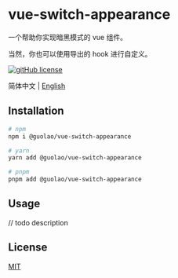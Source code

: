 # vue-switch-appearance

一个帮助你实现暗黑模式的 vue 组件。

当然，你也可以使用导出的 hook 进行自定义。

[![gitHub license](https://img.shields.io/badge/license-MIT-blue.svg)](https://github.com/imguolao/vue-switch-appearance/blob/main/LICENSE) 

简体中文 | [English](./README.md)

## Installation

```sh
# npm
npm i @guolao/vue-switch-appearance

# yarn
yarn add @guolao/vue-switch-appearance

# pnpm
pnpm add @guolao/vue-switch-appearance
```

## Usage

// todo description

## License

[MIT](LICENSE)
